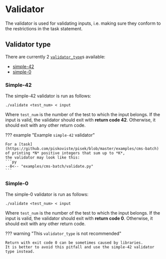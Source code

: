 # Validator
The validator is used for validating inputs, i.e. making sure they conform to the restrictions in the task statement.

## Validator type
There are currently 2 [`validator_type`](../config-v3-documentation.md#validator_type)s available:

- [simple-42](#simple-42)
- [simple-0](#simple-0)

### Simple-42
The simple-42 validator is run as follows:
```
./validate <test_num> < input
```
Where `test_num` is the number of the test to which the input belongs.
If the input is valid, the validator should exit with **return code 42**.
Otherwise, it should exit with any other return code.

??? example "Example `simple-42` validator"

	For a [task](https://github.com/piskoviste/pisek/blob/master/examples/cms-batch) of printing *N* positive integers that sum up to *K*,
	the validator may look like this:
    ```py
    --8<-- "examples/cms-batch/validate.py"
    ```

### Simple-0
The simple-0 validator is run as follows:
```
./validate <test_num> < input
```
Where `test_num` is the number of the test to which the input belongs.
If the input is valid, the validator should exit with **return code 0**.
Otherwise, it should exit with any other return code.

??? warning "This `validator_type` is not recommended"

    Return with exit code 0 can be sometimes caused by libraries.
    It is better to avoid this pitfall and use the simple-42 validator type instead.
